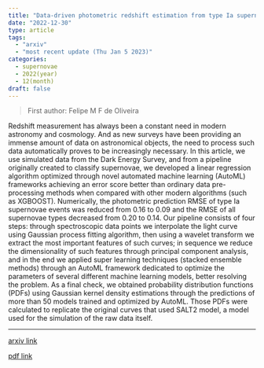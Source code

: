 ```yaml
---
title: "Data-driven photometric redshift estimation from type Ia supernovae light curves"
date: "2022-12-30"
type: article
tags:
  - "arxiv"
  - "most recent update (Thu Jan 5 2023)"
categories:
  - supernovae
  - 2022(year)
  - 12(month)
draft: false
---
```


> First author: Felipe M F de Oliveira

 Redshift measurement has always been a constant need in modern astronomy and
cosmology. And as new surveys have been providing an immense amount of data on
astronomical objects, the need to process such data automatically proves to be
increasingly necessary. In this article, we use simulated data from the Dark
Energy Survey, and from a pipeline originally created to classify supernovae,
we developed a linear regression algorithm optimized through novel automated
machine learning (AutoML) frameworks achieving an error score better than
ordinary data pre-processing methods when compared with other modern algorithms
(such as XGBOOST). Numerically, the photometric prediction RMSE of type Ia
supernovae events was reduced from 0.16 to 0.09 and the RMSE of all supernovae
types decreased from 0.20 to 0.14. Our pipeline consists of four steps: through
spectroscopic data points we interpolate the light curve using Gaussian process
fitting algorithm, then using a wavelet transform we extract the most important
features of such curves; in sequence we reduce the dimensionality of such
features through principal component analysis, and in the end we applied super
learning techniques (stacked ensemble methods) through an AutoML framework
dedicated to optimize the parameters of several different machine learning
models, better resolving the problem. As a final check, we obtained probability
distribution functions (PDFs) using Gaussian kernel density estimations through
the predictions of more than 50 models trained and optimized by AutoML. Those
PDFs were calculated to replicate the original curves that used SALT2 model, a
model used for the simulation of the raw data itself.

---
[arxiv link](http://arxiv.org/abs/2212.14668v1)

[pdf link](http://arxiv.org/pdf/2212.14668v1)